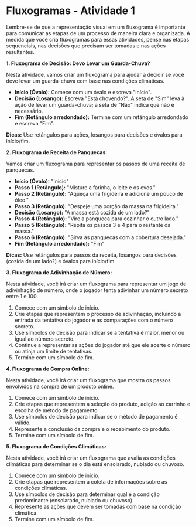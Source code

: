 # Fluxogramas - Atividade 1

Lembre-se de que a representação visual em um fluxograma é importante para comunicar as etapas de um processo de maneira clara e organizada. À medida que você cria fluxogramas para essas atividades, pense nas etapas sequenciais, nas decisões que precisam ser tomadas e nas ações resultantes.

**1. Fluxograma de Decisão: Devo Levar um Guarda-Chuva?**

Nesta atividade, vamos criar um fluxograma para ajudar a decidir se você deve levar um guarda-chuva com base nas condições climáticas.

- **Início (Óvalo):** Comece com um óvalo e escreva "Início".
- **Decisão (Losango):** Escreva "Está chovendo?". A seta de "Sim" leva à ação de levar um guarda-chuva; a seta de "Não" indica que não é necessário.
- **Fim (Retângulo arredondado):** Termine com um retângulo arredondado e escreva "Fim".

**Dicas:** Use retângulos para ações, losangos para decisões e óvalos para início/fim.

**2. Fluxograma de Receita de Panquecas:**

Vamos criar um fluxograma para representar os passos de uma receita de panquecas.

- **Início (Óvalo):** "Início"
- **Passo 1 (Retângulo):** "Misture a farinha, o leite e os ovos."
- **Passo 2 (Retângulo):** "Aqueça uma frigideira e adicione um pouco de óleo."
- **Passo 3 (Retângulo):** "Despeje uma porção da massa na frigideira."
- **Decisão (Losango):** "A massa está cozida de um lado?"
- **Passo 4 (Retângulo):** "Vire a panqueca para cozinhar o outro lado."
- **Passo 5 (Retângulo):** "Repita os passos 3 e 4 para o restante da massa."
- **Passo 6 (Retângulo):** "Sirva as panquecas com a cobertura desejada."
- **Fim (Retângulo arredondado):** "Fim"

**Dicas:** Use retângulos para passos da receita, losangos para decisões (cozida de um lado?) e óvalos para início/fim.

**3. Fluxograma de Adivinhação de Número:**

Nesta atividade, você irá criar um fluxograma para representar um jogo de adivinhação de número, onde o jogador tenta adivinhar um número secreto entre 1 e 100.

1. Comece com um símbolo de início.
2. Crie etapas que representem o processo de adivinhação, incluindo a entrada da tentativa do jogador e as comparações com o número secreto.
3. Use símbolos de decisão para indicar se a tentativa é maior, menor ou igual ao número secreto.
4. Continue a representar as ações do jogador até que ele acerte o número ou atinja um limite de tentativas.
5. Termine com um símbolo de fim.

**4. Fluxograma de Compra Online:**

Nesta atividade, você irá criar um fluxograma que mostra os passos envolvidos na compra de um produto online.

1. Comece com um símbolo de início.
2. Crie etapas que representem a seleção do produto, adição ao carrinho e escolha de método de pagamento.
3. Use símbolos de decisão para indicar se o método de pagamento é válido.
4. Represente a conclusão da compra e o recebimento do produto.
5. Termine com um símbolo de fim.

**5. Fluxograma de Condições Climáticas:**

Nesta atividade, você irá criar um fluxograma que avalia as condições climáticas para determinar se o dia está ensolarado, nublado ou chuvoso.

1. Comece com um símbolo de início.
2. Crie etapas que representem a coleta de informações sobre as condições climáticas.
3. Use símbolos de decisão para determinar qual é a condição predominante (ensolarado, nublado ou chuvoso).
4. Represente as ações que devem ser tomadas com base na condição climática.
5. Termine com um símbolo de fim.
